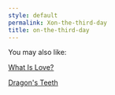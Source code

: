 ```yaml
---
style: default
permalink: Xon-the-third-day
title: on-the-third-day
---
```

You may also like:

[What Is Love?](http://scp-wiki.net/whatislove)

[Dragon's Teeth](http://scp-wiki.net/dragon-s-teeth)
